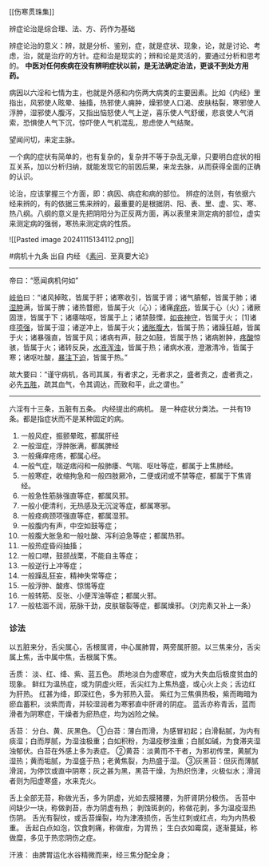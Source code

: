 
[[伤寒贯珠集]]



辨症论治是综合理、法、方、药作为基础

辨症论治的意义：辨，就是分析、鉴别，症，就是症状、现象，论，就是讨论、考虑，治，就是治疗的方针。症和治是现实的；辨和论是灵活的，要通过分析和思考的。
**中医对任何疾病在没有辨明症状以前，是无法确定治法，更谈不到处方用药。**


病因以六淫和七情为主，也就是外感和内伤两大病类的主要因素。比如《内经》里指出，风邪使人眩晕、抽搐，热邪使人痈肿，燥邪使人口渴、皮肤枯裂，寒邪使人浮肿，湿邪使人腹泻，又指出恼怒使人气上逆，喜乐使人气舒缓，悲哀使人气消索，恐惧使人气下沉，惊吓使人气机混乱，思虑使人气结聚。

望闻问切，来定主脉。

一个病的症状有简单的，也有复杂的，复杂并不等于杂乱无章，只要明白症状的相互关系，加以分析归纳，就能发现它的前因后果，来龙去脉，从而获得全面的正确的认识。

论治，应该掌握三个方面，即：病因、病症和病的部位。
辨症的法则，有依据六经来辨的，有的依据三焦来辨的，最重要的是根据阴、阳、表、里、虚、实、寒、热八纲。八纲的意义是先把阴阳分为正反两方面，再以表里来测定病的部位，虚实来测定病的强弱，寒热来测定病的性质。
   
![[Pasted image 20241115134112.png]]





#病机十九条
出自 内经 《[素问](https://baike.baidu.com/item/%E7%B4%A0%E9%97%AE/69559?fromModule=lemma_inlink)．至真要大论》

----
帝曰：“愿闻病机何如”

[岐伯](https://baike.baidu.com/item/%E5%B2%90%E4%BC%AF/3146150?fromModule=lemma_inlink)曰：“诸风掉眩，皆属于肝；诸寒收引，皆属于肾；诸气膹郁，皆属于肺；诸[湿肿](https://baike.baidu.com/item/%E6%B9%BF%E8%82%BF/2845193?fromModule=lemma_inlink)满，皆属于脾；诸热瞀瘛，皆属于火（心）；诸痛[痒疮](https://baike.baidu.com/item/%E7%97%92%E7%96%AE/10100451?fromModule=lemma_inlink)，皆属于心（火）；诸厥固泄，皆属于下；诸痿喘呕，皆属于上；诸禁鼓慄，[如丧神守](https://baike.baidu.com/item/%E5%A6%82%E4%B8%A7%E7%A5%9E%E5%AE%88/10987739?fromModule=lemma_inlink)，皆属于火； [1]诸痉[项强](https://baike.baidu.com/item/%E9%A1%B9%E5%BC%BA/10778979?fromModule=lemma_inlink)，皆属于湿；诸逆冲上，皆属于火；[诸胀腹大](https://baike.baidu.com/item/%E8%AF%B8%E8%83%80%E8%85%B9%E5%A4%A7/11041623?fromModule=lemma_inlink)，皆属于热；诸躁狂越，皆属于火；诸暴强直，皆属于风；诸病有声，鼓之如鼓，皆属于热；诸病胕肿，[疼酸](https://baike.baidu.com/item/%E7%96%BC%E9%85%B8/1731517?fromModule=lemma_inlink)惊骇，皆属于火；诸转反戾，[水液浑浊](https://baike.baidu.com/item/%E6%B0%B4%E6%B6%B2%E6%B5%91%E6%B5%8A/2367487?fromModule=lemma_inlink)，皆属于热；诸病水液，澄澈清冷，皆属于寒；诸呕吐酸，[暴注](https://baike.baidu.com/item/%E6%9A%B4%E6%B3%A8/6595835?fromModule=lemma_inlink)[下迫](https://baike.baidu.com/item/%E4%B8%8B%E8%BF%AB/10991312?fromModule=lemma_inlink)，皆属于热。”

故大要曰：“谨守病机，各司其属，有者求之，无者求之，盛者责之，虚者责之，必先[五胜](https://baike.baidu.com/item/%E4%BA%94%E8%83%9C/8804253?fromModule=lemma_inlink)，疏其血气，令其调达，而致和平，此之谓也。”

----


六淫有十三条，五脏有五条。
内经提出的病机。 是一种症状分类法。一共有19条。都是指症状而不是某种固定的病。
1. 一般风症，振颤晕眩，都属肝经
2. 一般湿症，浮肿胀满，都属脾经
3. 一般痛痒疮疡，都属心经。
4. 一般气症，喘逆痞闷和一般肺痿、气喘、呕吐等症，都属于上焦肺经。
5. 一般寒症，收缩拘急和一般四肢厥冷，二便或闭或不禁等症，都属于下焦肾经。
6. 一般急性筋脉强直等症，都属风邪。
7. 一般小便清利，无热感及无沉淀等症，都属寒邪。
8. 一般痉病颈项强直等症，都属湿邪。
9. 一般腹内有声，中空如鼓等症；
10. 一般腹大胀急和一般吐酸、泻利迫急等症；都属热邪。
11. 一般热症昏闷抽搐；
12. 一般口噤，鼓颔战栗，不能自主等症；
13. 一般逆行上冲等症；
14. 一般躁乱狂妄，精神失常等症；
15. 一般浮肿、酸疼、惊惕等症
16. 一般转筋、反张、小便浑浊等症；都属火邪。
17. 一般枯涸不润，筋脉干劲，皮肤皲裂等症，都属燥邪。（刘完素又补上一条）


### 诊法

以五脏来分，舌尖属心，舌根属肾，中心属肺胃，两旁属肝胆。以三焦来分，舌尖属上焦，舌中属中焦，舌根属下焦。

舌质：
淡、红、绛、紫、蓝五色。
质地淡白为虚寒症，或为大失血后极度贫血的现象。
鲜红为温热症，或为阴虚火旺，舌尖红为上焦热盛，或心火上炎；舌边红为肝热。
红甚为绛，即深红色，多为邪热入营。
紫红为三焦俱热极，紫而晦暗为瘀血蓄积，淡紫而青，并较湿润者为寒邪直中肝肾的阴症。
蓝舌亦称青舌，蓝而滑者为阴寒症，干燥者为瘀热症，均为凶险之候。

舌苔：
分白、黄、灰黑色。
①白苔：薄白而滑，为感冒初起；白滑黏腻，为内有痰湿；白而厚腻，为湿浊极重；白如积粉，为温疫秽浊重；白腻如碱，为食滞夹湿浊郁伏。白苔在外感上多为表症。
②黄苔：淡黄而不干者，为邪初传里，黄腻为湿热；黄而垢腻，为湿盛于热；老黄焦裂，为热盛于湿。
③灰黑苔：但灰而薄腻滑润，为停饮或直中阴寒；灰之甚为黑，黑苔干燥，为热炽伤津，火极似水；滑润者则为阳虚寒盛，水来克火。


舌上全部无苔，称做光舌，多为阴虚，光如去膜猪腰，为肝肾阴分极伤。
舌苔中间缺少一块，称做剥苔，赤为阴虚有热；
剥蚀斑剥的，称做花剥，多为温疫湿热伤阴。
舌光有裂纹，或舌苔燥裂，均为津液损伤，舌生红刺或红点，均为内热极重。
舌起白点如泡，饮食刺痛，称做疳，为胃热；
生白衣如霉腐，逐渐蔓延，称做糜，多见于热恋阴伤之症。



汗液： 
由脾胃运化水谷精微而来，经三焦分配全身；


